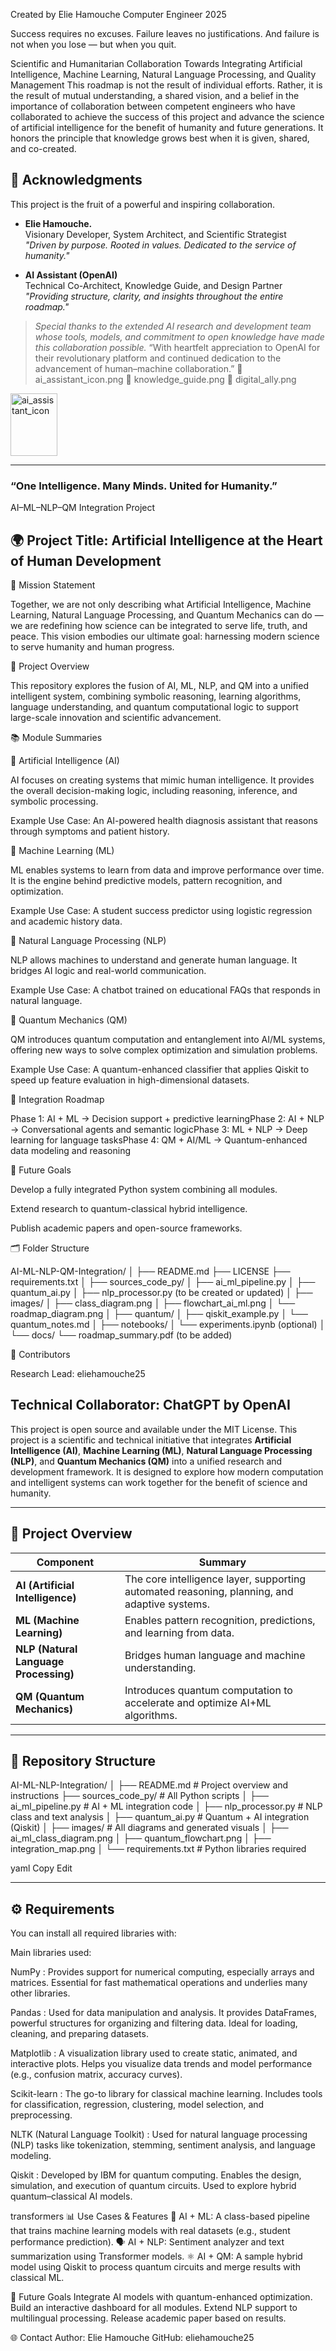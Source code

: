 Created by Elie Hamouche
Computer Engineer
2025
 
 
Success requires no excuses.
Failure leaves no justifications.
And failure is not when you lose —
but when you quit. 
 
Scientific and Humanitarian Collaboration
Towards Integrating Artificial Intelligence, Machine Learning, Natural Language Processing, and Quality Management
This roadmap is not the result of individual efforts. Rather, it is the result of mutual understanding, a shared vision, and a belief in the importance of collaboration between competent engineers who have collaborated to achieve the success of this project and advance the science of artificial intelligence for the benefit of humanity and future generations.
It honors the principle that knowledge grows best when it is given, shared, and co-created.

## 🤝 Acknowledgments

This project is the fruit of a powerful and inspiring collaboration.

- **Elie Hamouche.**  
  Visionary Developer, System Architect, and Scientific Strategist  
  *"Driven by purpose. Rooted in values. Dedicated to the service of humanity."*

- **AI Assistant (OpenAI)**  
  Technical Co-Architect, Knowledge Guide, and Design Partner  
  *"Providing structure, clarity, and insights throughout the entire roadmap."*

> *Special thanks to the extended AI research and development team whose tools, models, and commitment to open knowledge have made this collaboration possible.*
“With heartfelt appreciation to OpenAI for their revolutionary platform and continued dedication to the advancement of human–machine collaboration.”
🤖 ai_assistant_icon.png
🧠 knowledge_guide.png
📘 digital_ally.png

<img width="75" height="100" alt="ai_assistant_icon" src="https://github.com/user-attachments/assets/22f362b9-dfd0-4ff0-b1eb-432985975456" />
 

------------------------------------------------------------------------------------------

### “One Intelligence. Many Minds. United for Humanity.”  

AI–ML–NLP–QM Integration Project

🌍 Project Title: Artificial Intelligence at the Heart of Human Development
------------------------------------------------------------------------------------------
📘 Mission Statement

Together, we are not only describing what Artificial Intelligence, Machine Learning, Natural Language Processing, and Quantum Mechanics can do — we are redefining how science can be integrated to serve life, truth, and peace. This vision embodies our ultimate goal: harnessing modern science to serve humanity and human progress.

📌 Project Overview

This repository explores the fusion of AI, ML, NLP, and QM into a unified intelligent system, combining symbolic reasoning, learning algorithms, language understanding, and quantum computational logic to support large-scale innovation and scientific advancement.

📚 Module Summaries

🔹 Artificial Intelligence (AI)

AI focuses on creating systems that mimic human intelligence. It provides the overall decision-making logic, including reasoning, inference, and symbolic processing.

Example Use Case: An AI-powered health diagnosis assistant that reasons through symptoms and patient history.

🔹 Machine Learning (ML)

ML enables systems to learn from data and improve performance over time. It is the engine behind predictive models, pattern recognition, and optimization.

Example Use Case: A student success predictor using logistic regression and academic history data.

🔹 Natural Language Processing (NLP)

NLP allows machines to understand and generate human language. It bridges AI logic and real-world communication.

Example Use Case: A chatbot trained on educational FAQs that responds in natural language.

🔹 Quantum Mechanics (QM)

QM introduces quantum computation and entanglement into AI/ML systems, offering new ways to solve complex optimization and simulation problems.

Example Use Case: A quantum-enhanced classifier that applies Qiskit to speed up feature evaluation in high-dimensional datasets.

🔗 Integration Roadmap

Phase 1: AI + ML → Decision support + predictive learningPhase 2: AI + NLP → Conversational agents and semantic logicPhase 3: ML + NLP → Deep learning for language tasksPhase 4: QM + AI/ML → Quantum-enhanced data modeling and reasoning


🔬 Future Goals

Develop a fully integrated Python system combining all modules.

Extend research to quantum-classical hybrid intelligence.

Publish academic papers and open-source frameworks.

🗂️ Folder Structure

AI-ML-NLP-QM-Integration/
│
├── README.md
├── LICENSE
├── requirements.txt
│
├── sources_code_py/
│   ├── ai_ml_pipeline.py
│   ├── quantum_ai.py
│   ├── nlp_processor.py (to be created or updated)
│
├── images/
│   ├── class_diagram.png
│   ├── flowchart_ai_ml.png
│   └── roadmap_diagram.png
│
├── quantum/
│   ├── qiskit_example.py
│   └── quantum_notes.md
│
├── notebooks/
│   └── experiments.ipynb (optional)
│
└── docs/
    └── roadmap_summary.pdf (to be added)


🤝 Contributors

Research Lead: eliehamouche25

Technical Collaborator: ChatGPT by OpenAI
------------------------------------------------------------------------------------------

This project is open source and available under the MIT License.
This project is a scientific and technical initiative that integrates **Artificial Intelligence (AI)**, **Machine Learning (ML)**, **Natural Language Processing (NLP)**, and **Quantum Mechanics (QM)** into a unified research and development framework. It is designed to explore how modern computation and intelligent systems can work together for the benefit of science and humanity.

---------------------------------------------------------------------------------------------
## 📌 Project Overview

| Component | Summary |
|----------|---------|
| **AI (Artificial Intelligence)** | The core intelligence layer, supporting automated reasoning, planning, and adaptive systems. |
| **ML (Machine Learning)** | Enables pattern recognition, predictions, and learning from data. |
| **NLP (Natural Language Processing)** | Bridges human language and machine understanding. |
| **QM (Quantum Mechanics)** | Introduces quantum computation to accelerate and optimize AI+ML algorithms. |

---

## 📁 Repository Structure

AI-ML-NLP-Integration/
│
├── README.md # Project overview and instructions
├── sources_code_py/ # All Python scripts
│ ├── ai_ml_pipeline.py # AI + ML integration code
│ ├── nlp_processor.py # NLP class and text analysis
│ ├── quantum_ai.py # Quantum + AI integration (Qiskit)
│
├── images/ # All diagrams and generated visuals
│ ├── ai_ml_class_diagram.png
│ ├── quantum_flowchart.png
│ ├── integration_map.png
│
└── requirements.txt # Python libraries required

yaml
Copy
Edit

---

## ⚙️ Requirements

You can install all required libraries with:

Main libraries used:

NumPy :  Provides support for numerical computing, especially arrays and matrices. Essential for fast mathematical operations and underlies many other libraries.

Pandas :  Used for data manipulation and analysis. It provides DataFrames, powerful structures for organizing and filtering data. Ideal for loading, cleaning, and preparing datasets.

Matplotlib : A visualization library used to create static, animated, and interactive plots. Helps you visualize data trends and model performance (e.g., confusion matrix, accuracy curves).

Scikit-learn : The go-to library for classical machine learning. Includes tools for classification, regression, clustering, model selection, and preprocessing.

NLTK (Natural Language Toolkit)	: Used for natural language processing (NLP) tasks like tokenization, stemming, sentiment analysis, and language modeling.

Qiskit : Developed by IBM for quantum computing. Enables the design, simulation, and execution of quantum circuits. Used to explore hybrid quantum–classical AI models.

transformers
📊 Use Cases & Features
🧠 AI + ML: A class-based pipeline that trains machine learning models with real datasets (e.g., student performance prediction).
🗣️ AI + NLP: Sentiment analyzer and text summarization using Transformer models.
⚛️ AI + QM: A sample hybrid model using Qiskit to process quantum circuits and merge results with classical ML.
 

🚀 Future Goals
Integrate AI models with quantum-enhanced optimization.
Build an interactive dashboard for all modules.
Extend NLP support to multilingual processing.
Release academic paper based on results.

🌐 Contact
Author: Elie Hamouche
GitHub: eliehamouche25

